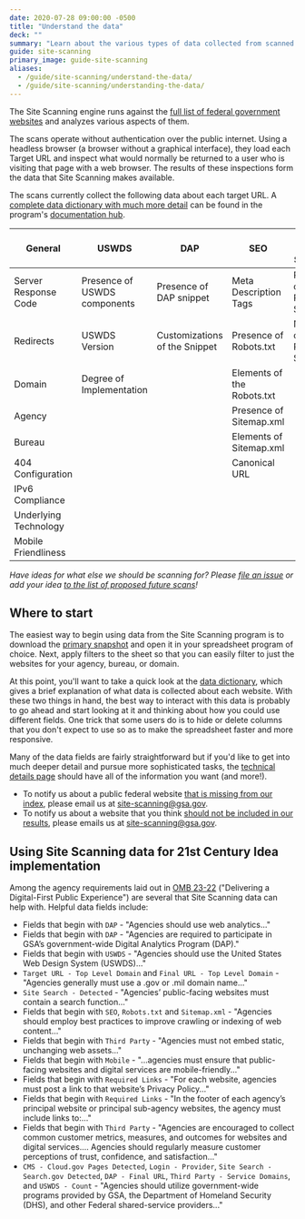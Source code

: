 ```yaml
---
date: 2020-07-28 09:00:00 -0500
title: "Understand the data"
deck: ""
summary: "Learn about the various types of data collected from scanned websites."
guide: site-scanning
primary_image: guide-site-scanning
aliases:
  - /guide/site-scanning/understand-the-data/
  - /guide/site-scanning/understanding-the-data/
---
```


The Site Scanning engine runs against the [full list of federal government websites](https://github.com/GSA/federal-website-index) and analyzes various aspects of them.

The scans operate without authentication over the public internet. Using a headless browser (a browser without a graphical interface), they load each Target URL and inspect what would normally be returned to a user who is visiting that page with a web browser. The results of these inspections form the data that Site Scanning makes available.

The scans currently collect the following data about each target URL. A [complete data dictionary with much more detail](https://github.com/GSA/site-scanning-documentation/blob/main/data/Site_Scanning_Data_Dictionary.csv) can be found in the program's [documentation hub](https://github.com/GSA/site-scanning-documentation).

<table class="usa-table usa-table--stacked">
    <thead>
      <tr>
        <th>General</th>
        <th>USWDS</th>
        <th>DAP</th>
        <th>SEO</th>
        <th>Third Party Services</th>
      </tr>
    </thead>
    <tr>
      <td data-label="General">Server Response Code</td>
      <td data-label="USWDS">Presence of USWDS components</td>
      <td data-label="DAP">Presence of DAP snippet</td>
      <td data-label="SEO">Meta Description Tags</td>
      <td data-label="Third Party Services">Presence of Third Party Services</td>
    </tr>
    <tr>
      <td data-label="General">Redirects</td>
      <td data-label="USWDS">USWDS Version</td>
      <td data-label="DAP">Customizations of the Snippet</td>
      <td data-label="SEO">Presence of Robots.txt</td>
      <td data-label="Third Party Services">Number of Third Party Services</td>
    </tr>
    <tr>
      <td data-label="General">Domain</td>
      <td data-label="USWDS">Degree of Implementation</td>
      <td data-label="DAP"></td>
      <td data-label="SEO">Elements of the Robots.txt</td>
      <td data-label="Third Party Services"></td>
    </tr>
    <tr>
      <td data-label="General">Agency</td>
      <td data-label="USWDS"></td>
      <td data-label="DAP"></td>
      <td data-label="SEO">Presence of Sitemap.xml</td>
      <td data-label="Third Party Services"></td>
    </tr>
    <tr>
      <td data-label="General">Bureau</td>
      <td data-label="USWDS"></td>
      <td data-label="DAP"></td>
      <td data-label="SEO">Elements of Sitemap.xml</td>
      <td data-label="Third Party Services"></td>
    </tr>
    <tr>
      <td data-label="General">404 Configuration</td>
      <td data-label="USWDS"></td>
      <td data-label="DAP"></td>
      <td data-label="SEO">Canonical URL</td>
      <td data-label="Third Party Services"></td>
    </tr>
    <tr>
      <td data-label="General">IPv6 Compliance</td>
      <td data-label="USWDS"></td>
      <td data-label="DAP"></td>
      <td data-label="SEO"></td>
      <td data-label="Third Party Services"></td>
    </tr>
    <tr>
      <td data-label="General">Underlying Technology</td>
      <td data-label="USWDS"></td>
      <td data-label="DAP"></td>
      <td data-label="SEO"></td>
      <td data-label="Third Party Services"></td>
    </tr>
    <tr>
      <td data-label="General">Mobile Friendliness</td>
      <td data-label="USWDS"></td>
      <td data-label="DAP"></td>
      <td data-label="SEO"></td>
      <td data-label="Third Party Services"></td>
    </tr>
</table>

_Have ideas for what else we should be scanning for? Please [file an issue](https://github.com/gsa/site-scanning/issues) or add your idea [to the list of proposed future scans](https://github.com/GSA/site-scanning-documentation/blob/main/pages/candidate-scans.md)!_



## Where to start

The easiest way to begin using data from the Site Scanning program is to download the [primary snapshot](https://api.gsa.gov/technology/site-scanning/data/weekly-snapshot.csv) and open it in your spreadsheet program of choice.  Next, apply filters to the sheet so that you can easily filter to just the websites for your agency, bureau, or domain.  

At this point, you'll want to take a quick look at the [data dictionary](https://github.com/GSA/site-scanning-documentation/blob/main/data/Site_Scanning_Data_Dictionary.csv), which gives a brief explanation of what data is collected about each website.  With these two things in hand, the best way to interact with this data is probably to go ahead and start looking at it and thinking about how you could use different fields.  One trick that some users do is to hide or delete columns that you don't expect to use so as to make the spreadsheet faster and more responsive.

Many of the data fields are fairly straightforward but if you'd like to get into much deeper detail and pursue more sophisticated tasks, the [technical details page](https://digital.gov/guides/site-scanning/technical-details/) should have all of the information you want (and more!).  

* To notify us about a public federal website [that is missing from our index](https://github.com/GSA/site-scanning-documentation/blob/main/pages/agency-questions.md#a-public-federal-gov-website-is-missing-from-the-the-site-scanning-data--how-can-i-add-it), please email us at [site-scanning@gsa.gov](mailto:site-scanning@gsa.gov).  
* To notify us about a website that you think [should not be included in our results](https://github.com/GSA/site-scanning-documentation/blob/main/pages/agency-questions.md#you-include-a-website-which-should-be-filtered-out--how-can-i-have-it-removed-from-the-site-scanning-data), please emails us at [site-scanning@gsa.gov](mailto:site-scanning@gsa.gov).

## Using Site Scanning data for 21st Century Idea implementation

Among the agency requirements laid out in [OMB 23-22](https://www.whitehouse.gov/wp-content/uploads/2023/09/M-23-22-Delivering-a-Digital-First-Public-Experience.pdf) ("Delivering a Digital-First Public Experience") are several that Site Scanning data can help with.  Helpful data fields include: 

* Fields that begin with `DAP` - "Agencies should use web analytics..."
* Fields that begin with `DAP` - "Agencies are required to participate in GSA’s government-wide Digital Analytics Program (DAP)."
* Fields that begin with `USWDS` - "Agencies should use the United States Web Design System (USWDS)..."
* `Target URL - Top Level Domain` and `Final URL - Top Level Domain` - "Agencies generally must use a .gov or .mil domain name..."
* `Site Search - Detected` - "Agencies’ public-facing websites must contain a search function..."
* Fields that begin with `SEO`, `Robots.txt` and `Sitemap.xml` - "Agencies should employ best practices to improve crawling or indexing of web content..."
* Fields that begin with `Third Party` - "Agencies must not embed static, unchanging web assets..."
* Fields that begin with `Mobile` - "...agencies must ensure that public-facing websites and digital services are mobile-friendly..."
* Fields that begin with `Required Links` - "For each website, agencies must post a link to that website’s Privacy Policy..."
* Fields that begin with `Required Links` - "In the footer of each agency’s principal website or principal sub-agency websites, the agency must include links to:..."
* Fields that begin with `Third Party` - "Agencies are encouraged to collect common customer metrics, measures, and outcomes for websites and digital services.... Agencies should regularly measure customer perceptions of trust, confidence, and satisfaction..."
* `CMS - Cloud.gov Pages Detected`, `Login - Provider`, `Site Search - Search.gov Detected`, `DAP - Final URL`, `Third Party - Service Domains`, and `USWDS - Count` - "Agencies should utilize government-wide programs provided by GSA, the Department of Homeland Security (DHS), and other Federal shared-service providers..."
